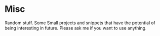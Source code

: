 # Misc
Random stuff. Some Small projects and snippets that have the potential of being interesting in future.
Please ask me if you want to use anything.
